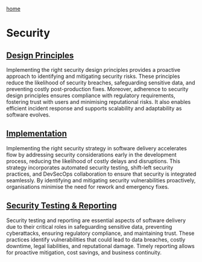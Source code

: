 [home](../README.md)
# Security


## [Design Principles](design-principles.md)
Implementing the right security design principles provides a proactive approach to identifying and mitigating security risks. These principles reduce the likelihood of security breaches, safeguarding sensitive data, and preventing costly post-production fixes. Moreover, adherence to security design principles ensures compliance with regulatory requirements, fostering trust with users and minimising reputational risks. It also enables efficient incident response and supports scalability and adaptability as software evolves.


## [Implementation](implementation.md)
Implementing the right security strategy in software delivery accelerates flow by addressing security considerations early in the development process, reducing the likelihood of costly delays and disruptions. This strategy incorporates automated security testing, shift-left security practices, and DevSecOps collaboration to ensure that security is integrated seamlessly. By identifying and mitigating security vulnerabilities proactively, organisations minimise the need for rework and emergency fixes.


## [Security Testing & Reporting](security-testing-and-reporting.md)
Security testing and reporting are essential aspects of software delivery due to their critical roles in safeguarding sensitive data, preventing cyberattacks, ensuring regulatory compliance, and maintaining trust. These practices identify vulnerabilities that could lead to data breaches, costly downtime, legal liabilities, and reputational damage. Timely reporting allows for proactive mitigation, cost savings, and business continuity.
